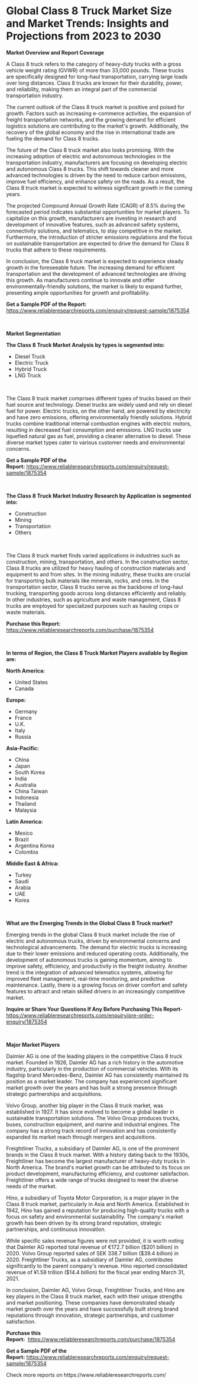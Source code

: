 <p><h1>Global Class 8 Truck Market Size and Market Trends: Insights and Projections from 2023 to 2030</h1></p><p><strong>Market Overview and Report Coverage</strong></p>
<p><p>A Class 8 truck refers to the category of heavy-duty trucks with a gross vehicle weight rating (GVWR) of more than 33,000 pounds. These trucks are specifically designed for long-haul transportation, carrying large loads over long distances. Class 8 trucks are known for their durability, power, and reliability, making them an integral part of the commercial transportation industry.</p><p>The current outlook of the Class 8 truck market is positive and poised for growth. Factors such as increasing e-commerce activities, the expansion of freight transportation networks, and the growing demand for efficient logistics solutions are contributing to the market's growth. Additionally, the recovery of the global economy and the rise in international trade are fueling the demand for Class 8 trucks.</p><p>The future of the Class 8 truck market also looks promising. With the increasing adoption of electric and autonomous technologies in the transportation industry, manufacturers are focusing on developing electric and autonomous Class 8 trucks. This shift towards cleaner and more advanced technologies is driven by the need to reduce carbon emissions, improve fuel efficiency, and enhance safety on the roads. As a result, the Class 8 truck market is expected to witness significant growth in the coming years.</p><p>The projected Compound Annual Growth Rate (CAGR) of 8.5% during the forecasted period indicates substantial opportunities for market players. To capitalize on this growth, manufacturers are investing in research and development of innovative features, such as advanced safety systems, connectivity solutions, and telematics, to stay competitive in the market. Furthermore, the introduction of stricter emissions regulations and the focus on sustainable transportation are expected to drive the demand for Class 8 trucks that adhere to these requirements.</p><p>In conclusion, the Class 8 truck market is expected to experience steady growth in the foreseeable future. The increasing demand for efficient transportation and the development of advanced technologies are driving this growth. As manufacturers continue to innovate and offer environmentally-friendly solutions, the market is likely to expand further, presenting ample opportunities for growth and profitability.</p></p>
<p><strong>Get a Sample PDF of the Report:</strong> <a href="https://www.reliableresearchreports.com/enquiry/request-sample/1875354">https://www.reliableresearchreports.com/enquiry/request-sample/1875354</a></p>
<p>&nbsp;</p>
<p><strong>Market Segmentation</strong></p>
<p><strong>The Class 8 Truck Market Analysis by types is segmented into:</strong></p>
<p><ul><li>Diesel Truck</li><li>Electric Truck</li><li>Hybrid Truck</li><li>LNG Truck</li></ul></p>
<p>&nbsp;</p>
<p><p>The Class 8 truck market comprises different types of trucks based on their fuel source and technology. Diesel trucks are widely used and rely on diesel fuel for power. Electric trucks, on the other hand, are powered by electricity and have zero emissions, offering environmentally friendly solutions. Hybrid trucks combine traditional internal combustion engines with electric motors, resulting in decreased fuel consumption and emissions. LNG trucks use liquefied natural gas as fuel, providing a cleaner alternative to diesel. These diverse market types cater to various customer needs and environmental concerns.</p></p>
<p><strong>Get a Sample PDF of the Report:</strong>&nbsp;<a href="https://www.reliableresearchreports.com/enquiry/request-sample/1875354">https://www.reliableresearchreports.com/enquiry/request-sample/1875354</a></p>
<p>&nbsp;</p>
<p><strong>The Class 8 Truck Market Industry Research by Application is segmented into:</strong></p>
<p><ul><li>Construction</li><li>Mining</li><li>Transportation</li><li>Others</li></ul></p>
<p>&nbsp;</p>
<p><p>The Class 8 truck market finds varied applications in industries such as construction, mining, transportation, and others. In the construction sector, Class 8 trucks are utilized for heavy hauling of construction materials and equipment to and from sites. In the mining industry, these trucks are crucial for transporting bulk materials like minerals, rocks, and ores. In the transportation sector, Class 8 trucks serve as the backbone of long-haul trucking, transporting goods across long distances efficiently and reliably. In other industries, such as agriculture and waste management, Class 8 trucks are employed for specialized purposes such as hauling crops or waste materials.</p></p>
<p><strong>Purchase this Report:</strong>&nbsp; <a href="https://www.reliableresearchreports.com/purchase/1875354">https://www.reliableresearchreports.com/purchase/1875354</a></p>
<p>&nbsp;</p>
<p><strong>In terms of Region, the Class 8 Truck Market Players available by Region are:</strong></p>
<p>
    <p> <strong> North America: </strong>
        <ul>
            <li>United States</li>
            <li>Canada</li>
        </ul>
        </p> 
    <p> <strong> Europe: </strong>
        <ul>
            <li>Germany</li>
            <li>France</li>
            <li>U.K.</li>
            <li>Italy</li>
            <li>Russia</li>
        </ul>
        </p> 
    <p> <strong> Asia-Pacific: </strong>
        <ul>
            <li>China</li>
            <li>Japan</li>
            <li>South Korea</li>
            <li>India</li>
            <li>Australia</li>
            <li>China Taiwan</li>
            <li>Indonesia</li>
            <li>Thailand</li>
            <li>Malaysia</li>
        </ul>
        </p> 
    <p> <strong> Latin America: </strong>
        <ul>
            <li>Mexico</li>
            <li>Brazil</li>
            <li>Argentina Korea</li>
            <li>Colombia</li>
        </ul>
        </p> 
    <p> <strong> Middle East & Africa: </strong>
        <ul>
            <li>Turkey</li>
            <li>Saudi</li>
            <li>Arabia</li>
            <li>UAE</li>
            <li>Korea</li>
        </ul>
    </p>
    </p>
<p>&nbsp;</p>
<p><strong>What are the Emerging Trends in the Global Class 8 Truck market?</strong></p>
<p><p>Emerging trends in the global Class 8 truck market include the rise of electric and autonomous trucks, driven by environmental concerns and technological advancements. The demand for electric trucks is increasing due to their lower emissions and reduced operating costs. Additionally, the development of autonomous trucks is gaining momentum, aiming to improve safety, efficiency, and productivity in the freight industry. Another trend is the integration of advanced telematics systems, allowing for improved fleet management, real-time monitoring, and predictive maintenance. Lastly, there is a growing focus on driver comfort and safety features to attract and retain skilled drivers in an increasingly competitive market.</p></p>
<p><strong>Inquire or Share Your Questions If Any Before Purchasing This Report</strong>- <a href="https://www.reliableresearchreports.com/enquiry/pre-order-enquiry/1875354">https://www.reliableresearchreports.com/enquiry/pre-order-enquiry/1875354</a></p>
<p>&nbsp;</p>
<p><strong>Major Market Players</strong></p>
<p><p>Daimler AG is one of the leading players in the competitive Class 8 truck market. Founded in 1926, Daimler AG has a rich history in the automotive industry, particularly in the production of commercial vehicles. With its flagship brand Mercedes-Benz, Daimler AG has consistently maintained its position as a market leader. The company has experienced significant market growth over the years and has built a strong presence through strategic partnerships and acquisitions. </p><p>Volvo Group, another big player in the Class 8 truck market, was established in 1927. It has since evolved to become a global leader in sustainable transportation solutions. The Volvo Group produces trucks, buses, construction equipment, and marine and industrial engines. The company has a strong track record of innovation and has consistently expanded its market reach through mergers and acquisitions. </p><p>Freightliner Trucks, a subsidiary of Daimler AG, is one of the prominent brands in the Class 8 truck market. With a history dating back to the 1930s, Freightliner has become the largest manufacturer of heavy-duty trucks in North America. The brand's market growth can be attributed to its focus on product development, manufacturing efficiency, and customer satisfaction. Freightliner offers a wide range of trucks designed to meet the diverse needs of the market.</p><p>Hino, a subsidiary of Toyota Motor Corporation, is a major player in the Class 8 truck market, particularly in Asia and North America. Established in 1942, Hino has gained a reputation for producing high-quality trucks with a focus on safety and environmental sustainability. The company's market growth has been driven by its strong brand reputation, strategic partnerships, and continuous innovation.</p><p>While specific sales revenue figures were not provided, it is worth noting that Daimler AG reported total revenue of €172.7 billion ($201 billion) in 2020. Volvo Group reported sales of SEK 338.7 billion ($39.4 billion) in 2020. Freightliner Trucks, as a subsidiary of Daimler AG, contributes significantly to the parent company's revenue. Hino reported consolidated revenue of ¥1.58 trillion ($14.4 billion) for the fiscal year ending March 31, 2021.</p><p>In conclusion, Daimler AG, Volvo Group, Freightliner Trucks, and Hino are key players in the Class 8 truck market, each with their unique strengths and market positioning. These companies have demonstrated steady market growth over the years and have successfully built strong brand reputations through innovation, strategic partnerships, and customer satisfaction.</p></p>
<p><strong>Purchase this Report:</strong>&nbsp;&nbsp;<a href="https://www.reliableresearchreports.com/purchase/1875354">https://www.reliableresearchreports.com/purchase/1875354</a></p>
<p></p>
<p><strong>Get a Sample PDF of the Report:</strong>&nbsp;<a href="https://www.reliableresearchreports.com/enquiry/request-sample/1875354">https://www.reliableresearchreports.com/enquiry/request-sample/1875354</a></p>
<p>Check more reports on https://www.reliableresearchreports.com/</p>